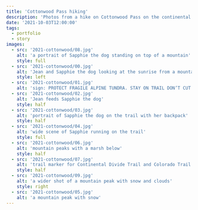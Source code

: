 ```yaml
---
title: 'Cottonwood Pass hiking'
description: 'Photos from a hike on Cottonwood Pass on the continental divide in Western Colorado.'
date: '2021-10-03T12:00:00'
tags:
  - portfolio
  - story
images:
  - src: '2021-cottonwood/08.jpg'
    alt: 'a portrait of Sapphie the dog standing on top of a mountain'
    style: full
  - src: '2021-cottonwood/00.jpg'
    alt: 'Jean and Sapphie the dog looking at the sunrise from a mountaintop'
    style: left
  - src: '2021-cottonwood/01.jpg'
    alt: 'sign: PROTECT FRAGILE ALPINE TUNDRA. STAY ON TRAIL DON’T CUT SWIITCHBACKS'
  - src: '2021-cottonwood/02.jpg'
    alt: 'Jean feeds Sapphie the dog'
    style: half
  - src: '2021-cottonwood/03.jpg'
    alt: 'portrait of Sapphie the dog on the trail with her backpack'
    style: half
  - src: '2021-cottonwood/04.jpg'
    alt: 'wide scene of Sapphie running on the trail'
    style: full
  - src: '2021-cottonwood/06.jpg'
    alt: 'mountain peaks with a marsh below'
    style: half
  - src: '2021-cottonwood/07.jpg'
    alt: 'trail marker for Continental Divide Trail and Colorado Trail'
    style: half
  - src: '2021-cottonwood/09.jpg'
    alt: 'a wider shot of a mountain peak with snow and clouds'
    style: right
  - src: '2021-cottonwood/05.jpg'
    alt: 'a mountain peak with snow'
---
```

